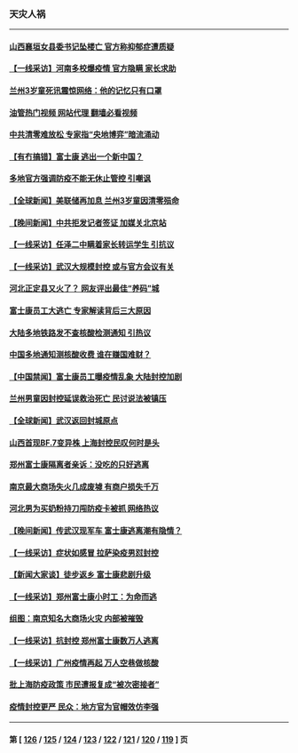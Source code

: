 ### 天灾人祸
---
#### [山西襄垣女县委书记坠楼亡 官方称抑郁症遭质疑](../../pages/ncid280/n13859034.md?11040845) 
#### [【一线采访】河南多校爆疫情 官方隐瞒 家长求助](../../pages/ncid280/n13858608.md?11040845) 
#### [兰州3岁童死讯震惊网络：他的记忆只有口罩](../../pages/ncid280/n13858905.md?11040845) 
#### [油管热门视频 网站代理 翻墙必看视频](http://132.145.103.77:81/youtube.html?11040845)
#### [中共清零难放松 专家指“央地博弈”暗流涌动](../../pages/ncid280/n13858507.md?11040845) 
#### [【有冇搞错】富士康 逃出一个新中国？](../../pages/ncid280/n13858519.md?11040845) 
#### [多地官方强调防疫不能无休止管控 引嘲讽](../../pages/ncid280/n13858596.md?11040845) 
#### [【全球新闻】美联储再加息 兰州3岁童因清零殒命](../../pages/ncid280/n13857876.md?11040845) 
#### [【晚间新闻】中共拒发记者签证 加媒关北京站](../../pages/ncid280/n13858607.md?11040845) 
#### [【一线采访】任泽二中瞒着家长转运学生 引抗议](../../pages/ncid280/n13857848.md?11040845) 
#### [【一线采访】武汉大规模封控 或与官方会议有关](../../pages/ncid280/n13857854.md?11040845) 
#### [河北正定县又火了？ 网友评出最佳“养码”城](../../pages/ncid280/n13857920.md?11040845) 
#### [富士康员工大逃亡 专家解读背后三大原因](../../pages/ncid280/n13857885.md?11040845) 
#### [大陆多地铁路发不查核酸检测通知 引热议](../../pages/ncid280/n13857877.md?11040845) 
#### [中国多地通知测核酸收费 谁在赚国难财？](../../pages/ncid280/n13857855.md?11040845) 
#### [【中国禁闻】富士康员工曝疫情乱象 大陆封控加剧](../../pages/ncid280/n13857781.md?11040845) 
#### [兰州男童因封控延误救治死亡 民讨说法被镇压](../../pages/ncid280/n13857567.md?11040845) 
#### [【全球新闻】武汉返回封城原点](../../pages/ncid280/n13857784.md?11040845) 
#### [山西首现BF.7变异株 上海封控民叹何时是头](../../pages/ncid280/n13857091.md?11040845) 
#### [郑州富士康隔离者亲诉：没吃的只好逃离](../../pages/ncid280/n13857251.md?11040845) 
#### [南京最大商场失火几成废墟 有商户损失千万](../../pages/ncid280/n13856865.md?11040845) 
#### [河北男为买奶粉持刀闯防疫卡被抓 网络热议](../../pages/ncid280/n13856778.md?11040845) 
#### [【晚间新闻】传武汉现军车 富士康逃离潮有隐情？](../../pages/ncid280/n13857050.md?11040845) 
#### [【一线采访】症状如感冒 拉萨染疫男怼封控](../../pages/ncid280/n13856325.md?11040845) 
#### [【新闻大家谈】徒步返乡 富士康悲剧升级](../../pages/ncid280/n13856513.md?11040845) 
#### [【一线采访】郑州富士康小时工：为命而逃](../../pages/ncid280/n13856200.md?11040845) 
#### [组图：南京知名大商场火灾 内部被摧毁](../../pages/ncid280/n13856156.md?11040845) 
#### [【一线采访】抗封控 郑州富士康数万人逃离](../../pages/ncid280/n13855945.md?11040845) 
#### [【一线采访】广州疫情再起 万人空巷做核酸](../../pages/ncid280/n13855849.md?11040845) 
#### [批上海防疫政策 市民遭报复成“被次密接者”](../../pages/ncid280/n13855732.md?11040845) 
#### [疫情封控更严 民众：地方官为官帽效仿李强](../../pages/ncid280/n13855785.md?11040845) 

---
#### 第 [ [126](./126.md?11040845) / [125](./125.md?11040845) / [124](./124.md?11040845) / [123](./123.md?11040845) / [122](./122.md?11040845) / [121](./121.md?11040845) / [120](./120.md?11040845) / [119](./119.md?11040845) ] 页
